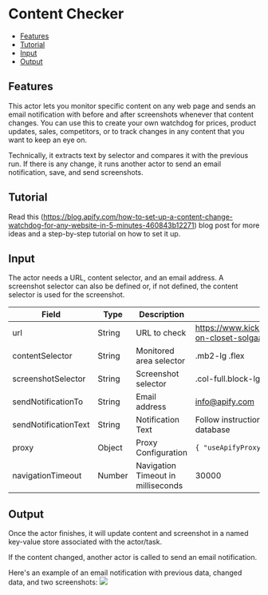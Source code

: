 # Content Checker

<!-- toc start -->
- [Features](#features)
- [Tutorial](#tutorial)
- [Input](#input)
- [Output](#output)
<!-- toc end -->

## Features

This actor lets you monitor specific content on any web page and sends an email notification with before and after screenshots whenever that content changes. You can use this to create your own watchdog for prices, product updates, sales, competitors, or to track changes in any content that you want to keep an eye on.

Technically, it extracts text by selector and compares it with the previous run. If there is any change, it runs another actor to send an email notification, save, and send screenshots.

## Tutorial
Read this (https://blog.apify.com/how-to-set-up-a-content-change-watchdog-for-any-website-in-5-minutes-460843b12271) blog post for more ideas and a step-by-step tutorial on how to set it up.

## Input

The actor needs a URL, content selector, and an email address. A screenshot selector can also be defined or, if not defined, the content selector is used for the screenshot.

| Field | Type | Description | Example | Mandatory
| ----- | ---- | ----------- | ------- | ---------
| url | String | URL to check | https://www.kickstarter.com/projects/solgaarddesign/carry-on-closet-solgaard-suitcase-shelf-and-usb | yes
| contentSelector | String | Monitored area selector | .mb2-lg .flex | yes
| screenshotSelector | String | Screenshot selector | .col-full.block-lg .flex | no
| sendNotificationTo | String | Email address | info@apify.com | yes
| sendNotificationText | String | Notification Text | Follow instructions in company wiki for updating the database | no
| proxy | Object | Proxy Configuration | `{ "useApifyProxy": true }` | no
| navigationTimeout | Number | Navigation Timeout in milliseconds | 30000 | no

## Output

Once the actor finishes, it will update content and screenshot in a named key-value store associated with the actor/task.

If the content changed, another actor is called to send an email notification.

Here's an example of an email notification with previous data, changed data, and two screenshots:
<img src="https://apify-uploads-prod.s3.amazonaws.com/XMuiubsWzSFbcQEhs-Screen_Shot_2019-01-02_at_23.23.51.png" style="max-width: 100%" />


